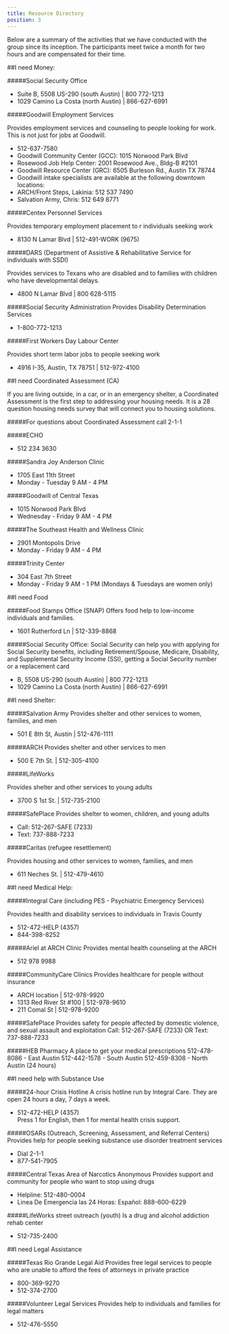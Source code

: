 ```yaml
---
title: Resource Directory
position: 3
---
```


Below are a summary of the activities that we have conducted with the group since its inception. The participants meet twice a month for two hours and are compensated for their time.

##I need Money:

#####Social Security Office

* Suite B, 5508 US-290 (south Austin)  | 800 772-1213
* 1029 Camino La Costa (north Austin) | 866-627-6991 

#####Goodwill Employment Services

Provides employment services and counseling to people looking for work. This is not just for jobs at Goodwill.  

* 512-637-7580 
* Goodwill Community Center (GCC): 1015 Norwood Park Blvd
* Rosewood Job Help Center: 2001 Rosewood Ave., Bldg-B #2101 
* Goodwill Resource Center (GRC): 6505 Burleson Rd., Austin TX 78744
* Goodwill intake specialists are available at the following downtown locations:
* ARCH/Front Steps, Lakinia: 512 537 7490
* Salvation Army, Chris: 512 649 8771

#####Centex Personnel Services

Provides temporary employment placement to r individuals seeking work
* 8130 N Lamar Blvd | 512-491-WORK (9675)

#####DARS (Department of Assistive & Rehabilitative Service for individuals with SSDI)

Provides services to Texans who are disabled and to families with children who have developmental delays.

* 4800 N Lamar Blvd | 800 628-5115

#####Social Security Administration
Provides Disability Determination Services 
* 1-800-772-1213

#####First Workers Day Labour Center

Provides short term labor jobs to people seeking work

* 4916 I-35, Austin, TX 78751 | 512-972-4100



##I need Coordinated Assessment (CA)

If you are living outside, in a car, or in an emergency shelter, a Coordinated Assessment is the first step to addressing your housing needs. It is a 28 question housing needs survey that will connect you to housing solutions. 

#####For questions about Coordinated Assessment call 2-1-1 

#####ECHO 
* 512 234 3630

#####Sandra Joy Anderson Clinic
* 1705 East 11th Street
* Monday - Tuesday 9 AM - 4 PM

#####Goodwill of Central Texas
* 1015 Norwood Park Blvd
* Wednesday - Friday 9 AM - 4 PM

#####The Southeast Health and Wellness Clinic
* 2901 Montopolis Drive
* Monday - Friday 9 AM - 4 PM

#####Trinity Center
* 304 East 7th Street
* Monday - Friday 9 AM - 1 PM (Mondays & Tuesdays are women only)



##I need Food 

#####Food Stamps Office (SNAP)
Offers food help to low-income individuals and families. 

* 1601 Rutherford Ln  | 512-339-8868

#####Social Security Office: 
Social Security can help you with applying for Social Security benefits, including Retirement/Spouse, Medicare, Disability, and Supplemental Security Income (SSI), getting a Social Security number or a replacement card 

* B, 5508 US-290 (south Austin)  | 800 772-1213
* 1029 Camino La Costa (north Austin) | 866-627-6991 


##I need Shelter:

#####Salvation Army 
Provides shelter and other services to women, families, and men

* 501 E 8th St, Austin | 512-476-1111

#####ARCH 
Provides shelter and other services to men

* 500 E 7th St. | 512-305-4100

#####LifeWorks 

Provides shelter and other services to young adults

* 3700 S 1st St. | 512-735-2100

#####SafePlace
Provides shelter to women, children, and young adults

* Call: 512-267-SAFE (7233) 
* Text: 737-888-7233

#####Caritas (refugee resettlement)

Provides housing and other services to women, families, and men

* 611 Neches St. | 512-479-4610


##I need Medical Help:

#####Integral Care (including PES - Psychiatric Emergency Services)

Provides health and disability services to individuals in Travis County

* 512-472-HELP (4357)  
* 844-398-8252

#####Ariel at ARCH Clinic 
Provides mental health counseling at the ARCH

* 512 978 9988

#####CommunityCare Clinics
Provides healthcare for people without insurance 

* ARCH location | 512-978-9920
* 1313 Red River St #100  | 512-978-9610
* 211 Comal St  | 512-978-9200

#####SafePlace
Provides safety for people affected by domestic violence, and sexual assault and exploitation
Call: 512-267-SAFE (7233) OR Text: 737-888-7233

#####HEB Pharmacy
A place to get your medical prescriptions
512-478-8086 - East Austin
512-442-1578 - South Austin
512-459-8308 - North Austin (24 hours)



##I need help with Substance Use

#####24-hour Crisis Hotline
A crisis hotline run by Integral Care. 
They are open 24 hours a day, 7 days a week. 

* 512-472-HELP (4357)  
Press 1 for English, then 1 for mental health crisis support.

#####OSARs (Outreach, Screening, Assessment, and Referral Centers)
Provides help for people seeking substance use disorder treatment services

* Dial 2-1-1  
* 877-541-7905

#####Central Texas Area of Narcotics Anonymous
Provides support and community for people who want to stop using drugs

* Helpline: 512-480-0004  
* Linea De Emergencia las 24 Horas: Español: 888-600-6229

#####LifeWorks street outreach (youth)
Is a drug and alcohol addiction rehab center

* 512-735-2400


##I need Legal Assistance

#####Texas Rio Grande Legal Aid
Provides free legal services to people who are unable to afford the fees of attorneys in private practice

* 800-369-9270  
* 512-374-2700

#####Volunteer Legal Services
Provides help to individuals and families for legal matters

* 512-476-5550 



